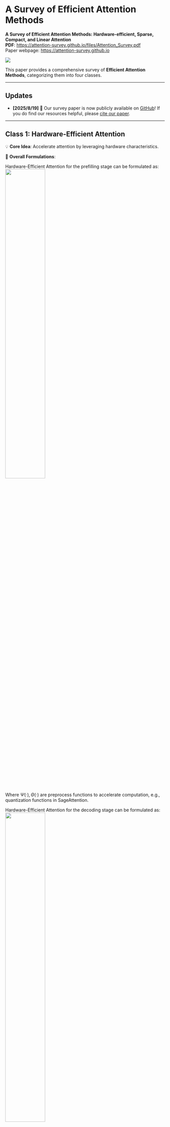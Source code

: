 # A Survey of Efficient Attention Methods

**A Survey of Efficient Attention Methods: Hardware-efficient, Sparse, Compact, and Linear Attention**  
**PDF**: https://attention-survey.github.io/files/Attention_Survey.pdf  
Paper webpage: https://attention-survey.github.io

![](./png_figs/fig2.png)

This paper provides a comprehensive survey of **Efficient Attention Methods**, categorizing them into four classes.

-----

## Updates

 - **[2025/8/19]** 🎉 Our survey paper is now publicly available on [GitHub](https://attention-survey.github.io/files/Attention_Survey.pdf)! If you do find our resources helpful, please [cite our paper](#citation).

-----

## Class 1: Hardware-Efficient Attention

💡 **Core Idea**: Accelerate attention by leveraging hardware characteristics.

📝 **Overall Formulations**: 

Hardware-Efficient Attention for the prefilling stage can be formulated as:
 <img src="./png_figs/formula1.png" width="50%" height="50%">

Where $\Psi(\cdot), \Theta(\cdot)$ are preprocess functions to accelerate computation, e.g., quantization functions in SageAttention.

Hardware-Efficient Attention for the decoding stage can be formulated as:
 <img src="./png_figs/formula2.png" width="50%" height="50%">

Where $\Psi(\cdot), \Theta(\cdot)$ are KV cache preprocess functions.

 ---

An example is FlashAttention, which tiles $Q, K, V$ to progressively compute the attention output $O$. Such a strategy avoids the I/O of $S, P$ matrices in the shape of $N \times N$.

 <img src="./png_figs/fig1.png" width="70%" height="70%">

---

The Table below summarizes various hardware-efficient attention methods. 👇

![](./png_figs/table2.png)


-----

## Class2: Compact Attention

💡 **Core Idea**: Compressing the KV cache of attention by weight sharing or low rank decomposition while keeping computational cost unchanged, as with a full-sized KV cache. 

📝 **Overall Formulations**: 

 <img src="./png_figs/formula3.png" width="50%" height="50%">

---

The Table Below is a summarization of various compact attention approaches. 👇

![](./png_figs/table3.png)


-----

## Class3: Sparse Attention

💡 **Core Idea**: Selectively performing a subset of computations in attention while omitting others.

📝 **Overall Formulations**: 

 <img src="./png_figs/formula4.png" width="90%" height="90%">

 ---

The Table below summarizes various sparse attention methods. 👇

![](./png_figs/table4.png)

-----

## Class4: Linear Attention

💡 **Core Idea**: Redesigning the computational formulation of attention to achieve \(\mathcal{O}(N)\) time complexity. 

📝 **Overall Formulations**: 

 <img src="./png_figs/formula5.png" width="50%" height="50%">

---
### Computational Forms

Linear Attention can be implemented in three forms: **parallel**, **recurrent**, and **chunkwise**.

![](./png_figs/fig3.png)

---

### Gating Mechanisms

Many linear attention methods incorporate **forget gates** and **select gates**.

 <img src="./png_figs/fig4.png" width="70%" height="70%">

Based on the presence of these gates, we can classify linear attention methods as follows:

1.  **Naive Linear Attention (No Gates)**

    📝 The Table below summarizes naive attention methods. 👇

    ![](./png_figs/table5.png)


2.  **Linear Attention with a Forget Gate**

    📝 This Table compares methods that use a forget gate. 👇

    ![](./png_figs/table6.png)


3.  **Linear Attention with Forget and Select Gates**

    📝 This Table compares methods that utilize both the forget gate and the select gate. 👇

    ![](./png_figs/table6.png)
    

### A Special Case: Test-Time Training (TTT)

A unique approach, **Test-Time Training (TTT)**, treats the hidden states of linear attention as learnable parameters.

 <img src="./png_figs/fig5.png" width="70%" height="70%">

-----

## Citation

If you find our work helpful, please cite our paper:

```
@article{zhang2025efficient,
  title={A Survey of Efficient Attention Methods: Hardware-efficient, Sparse, Compact, and Linear Attention},
  author={Zhang, Jintao and Su, Rundong and Liu, Chunyu and Wei, Jia and Wang, Ziteng and Zhang, Pengle and Wang, Haoxu and Jiang, Huiqiang and Huang, Haofeng and Xiang, Chendong and Xi, Haocheng and Yang, Shuo and Li, Xingyang and Hu, Yuezhou and Fu, Tianyu and Zhao, Tianchen and Zhang, Yicheng and Jiang, Youhe and Chen, Chang and Jiang, Kai and Chen, Huayu and Zhao, Min and Xu, Xiaoming and Zhu, Jun and Chen, Jianfei},
  year={2025}
}
```
